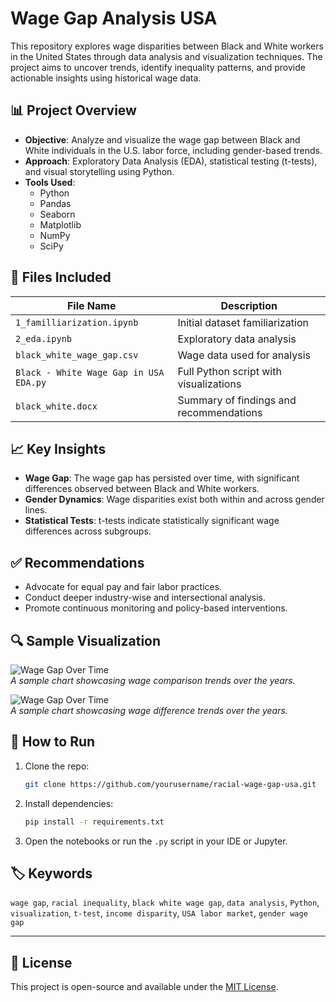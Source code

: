 
# Wage Gap Analysis USA

This repository explores wage disparities between Black and White workers in the United States through data analysis and visualization techniques. The project aims to uncover trends, identify inequality patterns, and provide actionable insights using historical wage data.

## 📊 Project Overview

- **Objective**: Analyze and visualize the wage gap between Black and White individuals in the U.S. labor force, including gender-based trends.
- **Approach**: Exploratory Data Analysis (EDA), statistical testing (t-tests), and visual storytelling using Python.
- **Tools Used**: 
  - Python
  - Pandas
  - Seaborn
  - Matplotlib
  - NumPy
  - SciPy

## 📁 Files Included

| File Name                        | Description |
|----------------------------------|-------------|
| `1_familliarization.ipynb`       | Initial dataset familiarization |
| `2_eda.ipynb`                    | Exploratory data analysis |
| `black_white_wage_gap.csv`       | Wage data used for analysis |
| `Black - White Wage Gap in USA EDA.py` | Full Python script with visualizations |
| `black_white.docx`               | Summary of findings and recommendations |

## 📈 Key Insights

- **Wage Gap**: The wage gap has persisted over time, with significant differences observed between Black and White workers.
- **Gender Dynamics**: Wage disparities exist both within and across gender lines.
- **Statistical Tests**: t-tests indicate statistically significant wage differences across subgroups.

## ✅ Recommendations

- Advocate for equal pay and fair labor practices.
- Conduct deeper industry-wise and intersectional analysis.
- Promote continuous monitoring and policy-based interventions.

## 🔍 Sample Visualization

![Wage Gap Over Time](https://github.com/SaurabhSSB/wage-gap-analysis-usa/blob/main/Wage%20Comparison.png)  
*A sample chart showcasing wage comparison trends over the years.*

![Wage Gap Over Time](https://github.com/SaurabhSSB/wage-gap-analysis-usa/blob/main/Wage%20Difference.png)  
*A sample chart showcasing wage difference trends over the years.*

## 📌 How to Run

1. Clone the repo:
   ```bash
   git clone https://github.com/yourusername/racial-wage-gap-usa.git
   ```
2. Install dependencies:
   ```bash
   pip install -r requirements.txt
   ```
3. Open the notebooks or run the `.py` script in your IDE or Jupyter.

## 🏷️ Keywords

`wage gap`, `racial inequality`, `black white wage gap`, `data analysis`, `Python`, `visualization`, `t-test`, `income disparity`, `USA labor market`, `gender wage gap`

---

## 📄 License

This project is open-source and available under the [MIT License](LICENSE).

